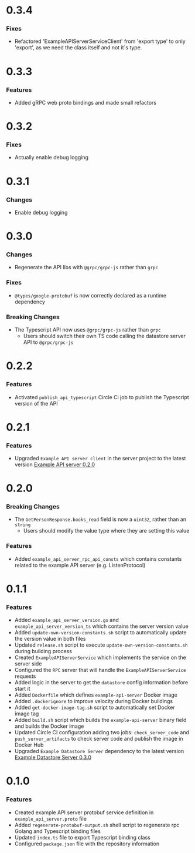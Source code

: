 # 0.3.4

### Fixes
* Refactored 'ExampleAPIServerServiceClient' from 'export type' to only 'export', as we need the class itself and not it`s type.

# 0.3.3

### Features
* Added gRPC web proto bindings and made small refactors


# 0.3.2
### Fixes
* Actually enable debug logging

# 0.3.1
### Changes
* Enable debug logging

# 0.3.0
### Changes
* Regenerate the API libs with `@grpc/grpc-js` rather than `grpc`

### Fixes
* `@types/google-protobuf` is now correctly declared as a runtime dependency

### Breaking Changes
* The Typescript API now uses `@grpc/grpc-js` rather than `grpc`
    * Users should switch their own TS code calling the datastore server API to `@grpc/grpc-js`

# 0.2.2
### Features
* Activated `publish_api_typescript` Circle Ci job to publish the Typescript version of the API

# 0.2.1
### Features
* Upgraded `Example API server client` in the server project to the latest version [Example API server 0.2.0](https://github.com/kurtosis-tech/example-api-server/blob/master/CHANGELOG.md#020)

# 0.2.0
### Breaking Changes
* The `GetPersonResponse.books_read` field is now a `uint32`, rather than an `string`
    * Users should modify the value type where they are setting this value

### Features 
* Added `example_api_server_rpc_api_consts` which contains constants related to the example API server (e.g. ListenProtocol)

# 0.1.1
### Features
* Added `example_api_server_version.go` and `example_api_server_version_ts` which contains the server version value
* Added `update-own-version-constants.sh` script to automatically update the version value in both files
* Updated `release.sh` script to execute `update-own-version-constants.sh` during building process
* Created `ExampleAPIServerService` which implements the service on the server side
* Configured the `RPC` server that will handle the `ExampleAPIServerService` requests
* Added logic in the server to get the `datastore` config information before start it
* Added `Dockerfile` which defines `example-api-server` Docker image
* Added `.dockerignore` to improve velocity during Docker buildings
* Added `get-docker-image-tag.sh` script to automatically set Docker image tag
* Added `build.sh` script which builds the `example-api-server` binary field and builds the Docker image
* Updated Circle CI configuration adding two jobs: `check_server_code` and `push_server_artifacts` to check server code and publish the image in Docker Hub
* Upgraded `Example Datastore Server` dependency to the latest version [Example Datastore Server 0.3.0](https://github.com/kurtosis-tech/example-datastore-server/blob/master/docs/changelog.md#030)

# 0.1.0
### Features
* Created example API server protobuf service definition in `example_api_server.proto` file
* Added `regenerate-protobuf-output.sh` shell script to regenerate rpc Golang and Typescript binding files
* Updated `index.ts` file to export Typescript binding class
* Configured `package.json` file with the repository information
